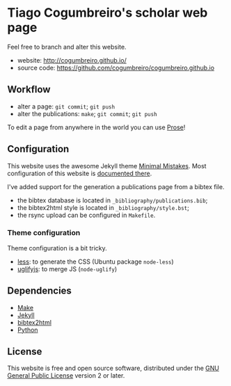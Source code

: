 # Tiago Cogumbreiro's scholar web page

Feel free to branch and alter this website.

* website: http://cogumbreiro.github.io/
* source code: https://github.com/cogumbreiro/cogumbreiro.github.io

## Workflow

* alter a page: `git commit`; `git push`
* alter the publications: `make`; `git commit`; `git push`

To edit a page from anywhere in the world you can use
[Prose](http://prose.io/)!

## Configuration

This website uses the awesome Jekyll theme
[Minimal Mistakes](http://mmistakes.github.io/minimal-mistakes). Most
configuration of this website is
[documented there](http://mmistakes.github.io/minimal-mistakes/theme-setup/).

I've added support for the generation a publications page from a bibtex file.
* the bibtex database is located in `_bibliography/publications.bib`;
* the bibtex2html style is located in `_bibliography/style.bst`;
* the rsync upload can be configured in `Makefile`.

### Theme configuration

Theme configuration is a bit tricky.

* [less](http://lesscss.org/): to generate the CSS (Ubuntu package `node-less`)
* [uglifyjs](http://lesscss.org/): to merge JS (`node-uglify`)
 

## Dependencies

* [Make](https://www.gnu.org/software/make/)
* [Jekyll](http://jekyllrb.com)
* [bibtex2html](https://www.lri.fr/~filliatr/bibtex2html/)
* [Python](http://www.python.org/)

## License

This website is free and open source software, distributed under the
[GNU General Public License](https://www.gnu.org/licenses/gpl.html) version 2
or later.
